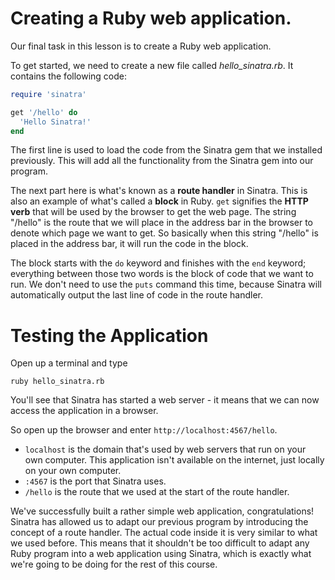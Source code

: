 # Creating a Ruby web application.

Our final task in this lesson is to create a Ruby web application.

To get started, we need to create a new file called *hello_sinatra.rb*. It contains the following code:

```ruby
require 'sinatra'

get '/hello' do
  'Hello Sinatra!'
end
```

The first line is used to load the code from the Sinatra gem that we installed previously. This will add all the functionality from the Sinatra gem into our program.

The next part here is what's known as a **route handler** in Sinatra. This is also an example of what's called a **block** in Ruby. `get` signifies the **HTTP verb** that will be used by the browser to get the web page. The string "/hello" is the route that we will place in the address bar in the browser to denote which page we want to get. So basically when this string "/hello" is placed in the address bar, it will run the code in the block.

The block starts with the `do` keyword and finishes with the `end` keyword; everything between those two words is the block of code that we want to run. We don't need to use the `puts` command this time, because Sinatra will automatically output the last line of code in the route handler.

# Testing the Application

Open up a terminal and type

```
ruby hello_sinatra.rb
```

You'll see that Sinatra has started a web server - it means that we can now access the application in a browser.

So open up the browser and enter `http://localhost:4567/hello`.

* `localhost` is the domain that's used by web servers that run on your own computer. This application isn't available on the internet, just locally on your own computer.
* `:4567` is the port that Sinatra uses.
* `/hello` is the route that we used at the start of the route handler.

We've successfully built a rather simple web application, congratulations! Sinatra has allowed us to adapt our previous program by introducing the concept of a route handler. The actual code inside it is very similar to what we used before. This means that it shouldn't be too difficult to adapt any Ruby program into a web application using Sinatra, which is exactly what we're going to be doing for the rest of this course.